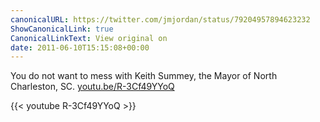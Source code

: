 ```yaml
---
canonicalURL: https://twitter.com/jmjordan/status/79204957894623232
ShowCanonicalLink: true
CanonicalLinkText: View original on
date: 2011-06-10T15:15:08+00:00
---
```

You do not want to mess with Keith Summey, the Mayor of North Charleston, SC. [youtu.be/R-3Cf49YYoQ](http://youtu.be/R-3Cf49YYoQ)

{{< youtube R-3Cf49YYoQ >}}